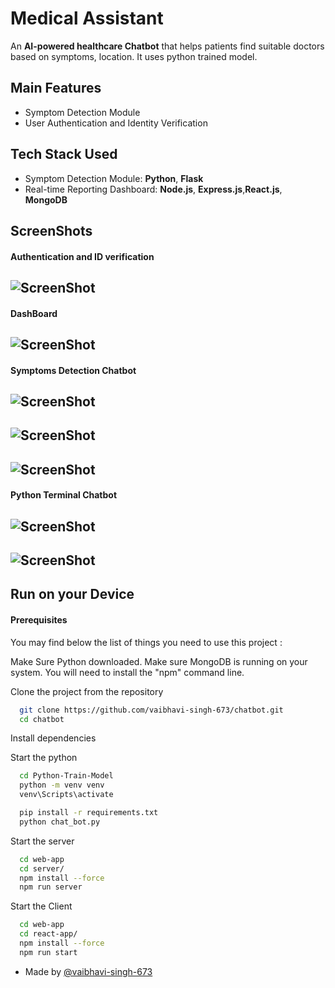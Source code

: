 # Medical Assistant

 An **AI-powered healthcare Chatbot** that helps patients find suitable doctors based on symptoms, location. It uses python trained model.

## Main Features

- Symptom Detection Module
- User Authentication and Identity Verification

## Tech Stack Used

- Symptom Detection Module: **Python**, **Flask**
- Real-time Reporting Dashboard: **Node.js**, **Express.js**,**React.js**, **MongoDB**


## ScreenShots

#### Authentication and ID verification

## ![ScreenShot](./screenshots/SighIn.png)


#### DashBoard

## ![ScreenShot](./screenshots/1.png)


#### Symptoms Detection Chatbot

## ![ScreenShot](./screenshots/2.png)

## ![ScreenShot](./screenshots/3.png)

## ![ScreenShot](./screenshots/4.png)

#### Python Terminal Chatbot

## ![ScreenShot](./screenshots/5.png)

## ![ScreenShot](./screenshots/6.png)


## Run on your Device

#### Prerequisites
You may find below the list of things you need to use this project :

Make Sure Python downloaded.
Make sure MongoDB is running on your system.
You will need to install the "npm" command line.


Clone the project from the repository
```bash
  git clone https://github.com/vaibhavi-singh-673/chatbot.git
  cd chatbot
```

Install dependencies

Start the python
```bash
  cd Python-Train-Model
  python -m venv venv
  venv\Scripts\activate
```
```bash
  pip install -r requirements.txt
  python chat_bot.py
```

Start the server
```bash
  cd web-app
  cd server/
  npm install --force
  npm run server
```

Start the Client
```bash
  cd web-app 
  cd react-app/
  npm install --force
  npm run start
```





- Made by [@vaibhavi-singh-673](https://github.com/vaibhavi-singh-673)